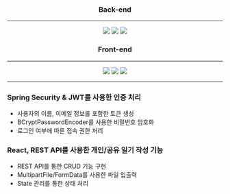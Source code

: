 
<div align=center>
  <h3>Back-end</h3>
  <hr />
  <img src="https://img.shields.io/badge/SpringBoot-6DB33F?style=flat-square&logo=Spring Boot&logoColor=white"/>
  <img src="https://img.shields.io/badge/SpringSecurity-6DB33F?style=flat-square&logo=SpringSecurity&logoColor=white"/>
  <img src="https://img.shields.io/badge/MySQL-4479A1?style=flat-square&logo=MySQL&logoColor=white"/>
</div>
<div align=center>
  <h3>Front-end</h3>
  <hr />
  <img src="https://img.shields.io/badge/CSS3-1572B6?style=flat-square&logo=CSS3&logoColor=white"/>
  <img src="https://img.shields.io/badge/React-61DAFB?style=flat-square&logo=React&logoColor=white"/>
  <img src="https://img.shields.io/badge/Axios-5A29E4?style=flat-square&logo=Axios&logoColor=white"/>
</div>

---

<div>
  <h3>Spring Security & JWT를 사용한 인증 처리</h3>
  <ul>
    <li>사용자의 이름, 이메일 정보를 포함한 토큰 생성</li>
    <li>BCryptPasswordEncoder를 사용한 비밀번호 암호화</li>
    <li>로그인 여부에 따른 접속 권한 처리</li>
  </ul>
</div>

<div>
  <h3>React, REST API를 사용한 개인/공유 일기 작성 기능</h3>
  <ul>
    <li>REST API를 통한 CRUD 기능 구현</li>
    <li>MultipartFile/FormData를 사용한 파일 입출력</li>
    <li>State 관리를 통한 상태 처리</li>
  </ul>
</div>
